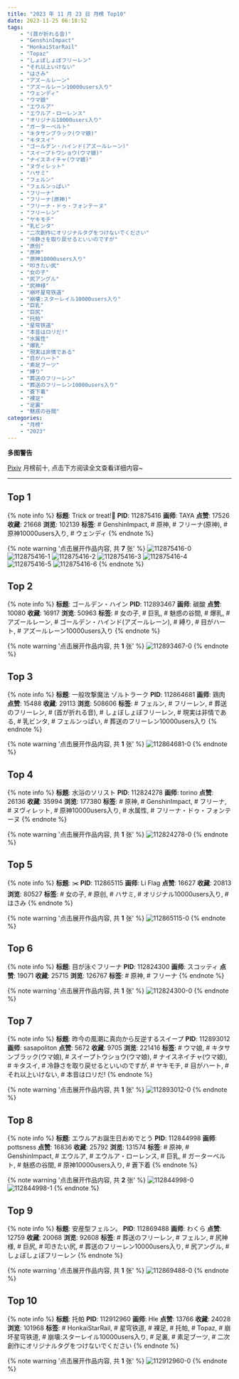 ```yaml
---
title: "2023 年 11 月 23 日 月榜 Top10"
date: 2023-11-25 06:18:52
tags:
    - "(首が折れる音)"
    - "GenshinImpact"
    - "HonkaiStarRail"
    - "Topaz"
    - "しょぼしょぼフリーレン"
    - "それ以上いけない"
    - "はさみ"
    - "アズールレーン"
    - "アズールレーン10000users入り"
    - "ウェンディ"
    - "ウマ娘"
    - "エウルア"
    - "エウルア・ローレンス"
    - "オリジナル10000users入り"
    - "ガーターベルト"
    - "キタサンブラック(ウマ娘)"
    - "キタスイ"
    - "ゴールデン・ハインド(アズールレーン)"
    - "スイープトウショウ(ウマ娘)"
    - "ナイスネイチャ(ウマ娘)"
    - "ヌヴィレット"
    - "ハサミ"
    - "フェルン"
    - "フェルンっぱい"
    - "フリーナ"
    - "フリーナ(原神)"
    - "フリーナ・ドゥ・フォンテーヌ"
    - "フリーレン"
    - "ヤキモチ"
    - "乳ビンタ"
    - "二次創作にオリジナルタグをつけないでください"
    - "冷静さを取り戻せるといいのですが"
    - "原创"
    - "原神"
    - "原神10000users入り"
    - "叩きたい尻"
    - "女の子"
    - "尻アングル"
    - "尻神様"
    - "崩坏星穹铁道"
    - "崩壊:スターレイル10000users入り"
    - "巨乳"
    - "巨尻"
    - "托帕"
    - "星穹铁道"
    - "本音はロリだ!"
    - "水属性"
    - "爆乳"
    - "現実は非情である"
    - "目がハート"
    - "素足ブーツ"
    - "縛り"
    - "葬送のフリーレン"
    - "葬送のフリーレン10000users入り"
    - "蒼下着"
    - "裸足"
    - "足裏"
    - "魅惑の谷間"
categories:
    - "月榜"
    - "2023"
---
```


<i class="fa fa-triangle-exclamation"></i>**多图警告**<i class="fa fa-triangle-exclamation"></i>

[Pixiv](https://www.pixiv.net/) 月榜前十, 点击下方阅读全文查看详细内容~

<!-- more -->

---

## Top 1

{% note info %}
**标题**: Trick or treat!🖤
**PID**: 112875416 **画师**: TAYA
**点赞**: 17526 **收藏**: 21668 **浏览**: 102139
**标签**: # GenshinImpact, # 原神, # フリーナ(原神), # 原神10000users入り, # ウェンディ
{% endnote %}

{% note warning '点击展开作品内容, 共 **7** 张' %}
![112875416-0](https://i.pixiv.re/img-original/img/2023/10/27/00/23/42/112875416_p0.jpg)
![112875416-1](https://i.pixiv.re/img-original/img/2023/10/27/00/23/42/112875416_p1.jpg)
![112875416-2](https://i.pixiv.re/img-original/img/2023/10/27/00/23/42/112875416_p2.jpg)
![112875416-3](https://i.pixiv.re/img-original/img/2023/10/27/00/23/42/112875416_p3.jpg)
![112875416-4](https://i.pixiv.re/img-original/img/2023/10/27/00/23/42/112875416_p4.jpg)
![112875416-5](https://i.pixiv.re/img-original/img/2023/10/27/00/23/42/112875416_p5.jpg)
![112875416-6](https://i.pixiv.re/img-original/img/2023/10/27/00/23/42/112875416_p6.jpg)
{% endnote %}

## Top 2

{% note info %}
**标题**: ゴールデン・ハイン
**PID**: 112893467 **画师**: 碳酸
**点赞**: 10080 **收藏**: 16917 **浏览**: 50963
**标签**: # 女の子, # 巨乳, # 魅惑の谷間, # 爆乳, # アズールレーン, # ゴールデン・ハインド(アズールレーン), # 縛り, # 目がハート, # アズールレーン10000users入り
{% endnote %}

{% note warning '点击展开作品内容, 共 **1** 张' %}
![112893467-0](https://i.pixiv.re/img-original/img/2023/10/27/20/13/56/112893467_p0.jpg)
{% endnote %}

## Top 3

{% note info %}
**标题**: 一般攻撃魔法 ゾルトラーク
**PID**: 112864681 **画师**: 鶏肉
**点赞**: 15488 **收藏**: 29113 **浏览**: 508606
**标签**: # フェルン, # フリーレン, # 葬送のフリーレン, # (首が折れる音), # しょぼしょぼフリーレン, # 現実は非情である, # 乳ビンタ, # フェルンっぱい, # 葬送のフリーレン10000users入り
{% endnote %}

{% note warning '点击展开作品内容, 共 **1** 张' %}
![112864681-0](https://i.pixiv.re/img-original/img/2023/10/26/17/51/15/112864681_p0.jpg)
{% endnote %}

## Top 4

{% note info %}
**标题**: 水浴のソリスト
**PID**: 112824278 **画师**: torino
**点赞**: 26136 **收藏**: 35994 **浏览**: 177380
**标签**: # 原神, # GenshinImpact, # フリーナ, # ヌヴィレット, # 原神10000users入り, # 水属性, # フリーナ・ドゥ・フォンテーヌ
{% endnote %}

{% note warning '点击展开作品内容, 共 **1** 张' %}
![112824278-0](https://i.pixiv.re/img-original/img/2023/10/25/08/47/18/112824278_p0.jpg)
{% endnote %}

## Top 5

{% note info %}
**标题**: ✂️
**PID**: 112865115 **画师**: Li Flag
**点赞**: 16627 **收藏**: 20813 **浏览**: 80527
**标签**: # 女の子, # 原创, # ハサミ, # オリジナル10000users入り, # はさみ
{% endnote %}

{% note warning '点击展开作品内容, 共 **1** 张' %}
![112865115-0](https://i.pixiv.re/img-original/img/2023/10/26/18/07/12/112865115_p0.jpg)
{% endnote %}

## Top 6

{% note info %}
**标题**: 目が泳ぐフリーナ
**PID**: 112824300 **画师**: スコッティ
**点赞**: 19071 **收藏**: 25715 **浏览**: 126767
**标签**: # 原神, # フリーナ
{% endnote %}

{% note warning '点击展开作品内容, 共 **1** 张' %}
![112824300-0](https://i.pixiv.re/img-original/img/2023/10/25/00/00/18/112824300_p0.jpg)
{% endnote %}

## Top 7

{% note info %}
**标题**: 昨今の風潮に真向から反逆するスイープ
**PID**: 112893012 **画师**: sasapoliton
**点赞**: 5672 **收藏**: 9705 **浏览**: 221416
**标签**: # ウマ娘, # キタサンブラック(ウマ娘), # スイープトウショウ(ウマ娘), # ナイスネイチャ(ウマ娘), # キタスイ, # 冷静さを取り戻せるといいのですが, # ヤキモチ, # 目がハート, # それ以上いけない, # 本音はロリだ!
{% endnote %}

{% note warning '点击展开作品内容, 共 **1** 张' %}
![112893012-0](https://i.pixiv.re/img-original/img/2023/10/27/20/00/10/112893012_p0.jpg)
{% endnote %}

## Top 8

{% note info %}
**标题**: エウルアお誕生日おめでとう
**PID**: 112844998 **画师**: pottsness
**点赞**: 16836 **收藏**: 25792 **浏览**: 131574
**标签**: # 原神, # GenshinImpact, # エウルア, # エウルア・ローレンス, # 巨乳, # ガーターベルト, # 魅惑の谷間, # 原神10000users入り, # 蒼下着
{% endnote %}

{% note warning '点击展开作品内容, 共 **2** 张' %}
![112844998-0](https://i.pixiv.re/img-original/img/2023/10/26/20/47/51/112844998_p0.jpg)
![112844998-1](https://i.pixiv.re/img-original/img/2023/10/26/20/47/51/112844998_p1.jpg)
{% endnote %}

## Top 9

{% note info %}
**标题**: 安産型フェルン。
**PID**: 112869488 **画师**: わくら
**点赞**: 12759 **收藏**: 20068 **浏览**: 92608
**标签**: # 葬送のフリーレン, # フェルン, # 尻神様, # 巨尻, # 叩きたい尻, # 葬送のフリーレン10000users入り, # 尻アングル, # しょぼしょぼフリーレン
{% endnote %}

{% note warning '点击展开作品内容, 共 **1** 张' %}
![112869488-0](https://i.pixiv.re/img-original/img/2023/10/26/22/50/13/112869488_p0.jpg)
{% endnote %}

## Top 10

{% note info %}
**标题**: 托帕
**PID**: 112912960 **画师**: Hle
**点赞**: 13766 **收藏**: 24028 **浏览**: 101968
**标签**: # HonkaiStarRail, # 星穹铁道, # 裸足, # 托帕, # Topaz, # 崩坏星穹铁道, # 崩壊:スターレイル10000users入り, # 足裏, # 素足ブーツ, # 二次創作にオリジナルタグをつけないでください
{% endnote %}

{% note warning '点击展开作品内容, 共 **1** 张' %}
![112912960-0](https://i.pixiv.re/img-original/img/2023/10/28/13/15/58/112912960_p0.jpg)
{% endnote %}
